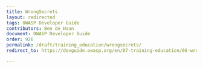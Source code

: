 ```yaml
---
title: WrongSecrets
layout: redirected
tags: OWASP Developer Guide
contributors: Ben de Haan 
document: OWASP Developer Guide
order: 926
permalink: /draft/training_education/wrongsecrets/
redirect_to: https://devguide.owasp.org/en/07-training-education/08-wrongsecrets/

---
```

